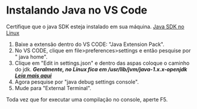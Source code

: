 # Instalando Java no VS Code

Certifique que o java SDK esteja instalado em sua máquina. 
[Java SDK no Linux](https://www.youtube.com/watch?v=Hw9fYjH4lT4)

1. Baixe a extensão dentro do VS CODE: "Java Extension Pack".
2. No VS CODE, clique em file>preferences>settings e então pesquise por " java home".
3. Clique em "Edit in settings.json" e dentro das aspas coloque o caminho do jdk.
***Geralmente, no Linux fica em /usr/lib/jvm/java-1.x.x-openjdk [Leia mais aqui](https://receitasdecodigo.com.br/ubuntu/como-configurar-java_home-para-java-no-ubuntu)***
4. Agora pesquise por "java debug settings console".
5. Mude para "External Terminal".

Toda vez que for executar uma compilação no console, aperte F5.
